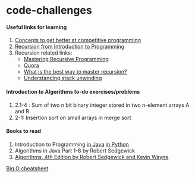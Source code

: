 # code-challenges

#### Useful links for learning
1. [Concepts to get better at competitive programming](https://discuss.codechef.com/questions/121107/programming-contest-detailed-syllabus-along-with-example-problems)
2. [Recursion from Introduction to Programming](https://introcs.cs.princeton.edu/java/23recursion/)
3. Recursion related links:
    - [Mastering Recursive Programming][1]
    - [Quora][2]
    - [What is the best way to master recursion?][3]
    - [Understanding stack unwinding][4]


#### Introduction to Algorithms to-do exercises/problems
1. 2.1-4 : Sum of two n bit binary integer stored in two n-element arrays A and B.
2. 2-1: Insertion sort on small arrays in merge sort

#### Books to read
1. Introduction to Programming [in Java](https://introcs.cs.princeton.edu/java/home/) [in Python](https://introcs.cs.princeton.edu/python/home/)
2. Algorithms in Java Part 1-8 by Robert Sedgewick
3. [Algorithms, 4th Edition by Robert Sedgewick and Kevin Wayne](https://algs4.cs.princeton.edu/home/)

[Big O cheatsheet](http://bigocheatsheet.com/img/big-o-cheat-sheet-poster.png)


[1]: https://stackoverflow.com/questions/22713811/mastering-recursive-programming
[2]: https://www.quora.com/I-am-able-to-solve-easy-recursion-questions-but-not-able-to-solve-difficult-ones-like-permutation-of-a-string-What-should-I-do-to-master-recursion
[3]: https://www.quora.com/What-is-the-best-way-to-master-recursion
[4]: https://stackoverflow.com/questions/22062019/understanding-stack-unwinding-in-recursion-tree-traversal/22063711#22063711